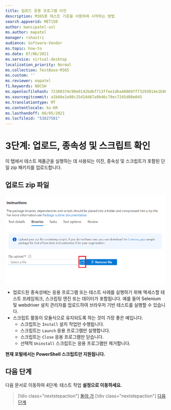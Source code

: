 ```yaml
---
title: 업로드 응용 프로그램 이진
description: M365용 테스트 기준을 사용하여 시작하는 방법
search.appverid: MET150
author: mansipatel-usl
ms.author: mapatel
manager: rshastri
audience: Software-Vendor
ms.topic: how-to
ms.date: 07/06/2021
ms.service: virtual-desktop
localization_priority: Normal
ms.collection: TestBase-M365
ms.custom: ''
ms.reviewer: mapatel
f1.keywords: NOCSH
ms.openlocfilehash: 72300374c90e0142bdbf713ffee1dba40869fff3293014e1b9884d5e148fed8e
ms.sourcegitcommit: a1b66e1e80c25d14d67a9b46c79ec7245d88e045
ms.translationtype: MT
ms.contentlocale: ko-KR
ms.lasthandoff: 08/05/2021
ms.locfileid: "53827581"
---
```

# <a name="step-3-upload-your-binaries-dependencies-and-scripts"></a>3단계: 업로드, 종속성 및 스크립트 확인

이 탭에서 테스트 제품군을 실행하는 데 사용되는 이진, 종속성 및 스크립트가 포함된 단일 zip 패키지를 업로드합니다.

## <a name="upload-package-zip-file"></a>업로드 zip 파일

![업로드 이진](Media/AddBinaries.png)

  - 업로드된 종속성에는 응용 프로그램 또는 테스트 사례를 실행하기 위해 액세스할 테스트 프레임워크, 스크립팅 엔진 또는 데이터가 포함됩니다. 예를 들어 Selenium 및 webdriver 설치 관리자를 업로드하여 브라우저 기반 테스트를 실행할 수 있습니다.
  - 스크립트 활동이 모듈식으로 유지되도록 하는 것이 가장 좋은 예입니다. 
    - 스크립트는 ```Install``` 설치 작업만 수행됩니다.
    - 스크립트는 ```Launch``` 응용 프로그램만 실행합니다.
    - 스크립트는 ```Close``` 응용 프로그램만 닫습니다.
    - 선택적 ```Uninstall``` 스크립트는 응용 프로그램만 제거합니다.

**현재 포털에서는 PowerShell 스크립트만 지원됩니다.**


## <a name="next-steps"></a>다음 단계 

다음 문서로 이동하여 4단계: 테스트 작업 **설정으로 이동하세요.**
> [!div class="nextstepaction"]
> [돌아 가](uploadApplication.md)
> [!div class="nextstepaction"]
> [다음 단계](testtask.md)

